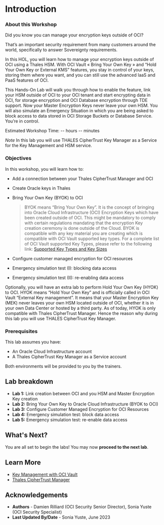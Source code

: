 # Introduction

### About this Workshop

Did you know you can manage your encryption keys outside of OCI? 

That’s an important security requirement from many customers around the world, specifically to answer Sovereignty requirements. 

In this HOL, you will learn how to manage your encryption keys outside of OCI using a Thales HSM. With OCI Vault « Bring Your Own Key » and “Hold Your Own Key or External KMS” features, you stay in control of your keys, storing them where you want, and you can still use the advanced IaaS and PaaS features of OCI. 

This Hands-On Lab will walk you through how to enable the feature, link your HSM outside of OCI to your OCI tenant and start encrypting data in OCI, for storage encryption and OCI Database encryption through TDE support. Now your Master Encryption Keys never leave your own HSM. You will also simulate an Emergency Situation in which you are being asked to block access to data stored in OCI Storage Buckets or Database Service. You’re in control. 

Estimated Workshop Time: -- hours -- minutes 

*Note* In this lab you will use THALES CipherTrust Key Manager as a Service for the Key Management and HSM service. 


### Objectives

In this workshop, you will learn how to:
* Add a connection between your Thales CipherTrust Manager and OCI
* Create Oracle keys in Thales 
* Bring Your Own Key (BYOK) to OCI
    > BYOK means “Bring Your Own Key”. It is the concept of bringing into Oracle Cloud Infrastructure (OCI) Encryption Keys which have been created outside of OCI. This might be mandatory to comply with certain regulations mandating that the encryption Key creation ceremony is done outside of the Cloud. 
    BYOK is compatible with any key material you are creating which is compatible with OCI Vault supported key types. 
    For a complete list of OCI Vault supported Key Types, please refer to the following link: [Supported Key Types and Key Sizes](https://docs.oracle.com/en-us/iaas/Content/KeyManagement/Tasks/importingkeys.htm)

* Configure customer managed encryption for OCI resources
* Emergency simulation test (I): blocking data access
* Emergency simulation test (II): re-enabling data access

Optionally, you will have an extra lab to perform Hold Your Own Key (HYOK) to OCI. HYOK means “Hold Your Own Key” and is officially called in OCI Vault “External Key management”. It means that your Master Encryption Key (MEK) never leaves your  own HSM located outside of OCI, whether it is in your own Data Center or hosted by a third party. 
As of today, HYOK is only compatible with Thales CipherTrust Manager. Hence the reason why during this lab you will use THALES CipherTrust Key Manager.


### Prerequisites

This lab assumes you have:
* An Oracle Cloud Infrastructure account
* A Thales CipherTrust Key Manager as a Service account

Both environments will be provided to you by the trainers.

## Lab breakdown

- **Lab 1:** Link creation between OCI and you HSM and Master Encryption Key creation
- **Lab 2:** Bring Your Own Key to Oracle Cloud Infrastructure (BYOK to OCI)
- **Lab 3:** Configure Customer Managed Encryption for OCI Resources
- **Lab 4:** Emergency simulation test: block data access
- **Lab 5:**  Emergency simulation test: re-enable data access


## What's Next?

  You are all set to begin the labs! You may now **proceed to the next lab**.


## Learn More

* [Key Management with OCI Vault](https://www.oracle.com/security/cloud-security/key-management/)
* [Thales CipherTrust Manager](https://cpl.thalesgroup.com/en-gb/encryption/ciphertrust-manager)

## Acknowledgements
* **Authors** - Damien Rilliard (OCI Security Senior Director), Sonia Yuste (OCI Security Specialist) 
* **Last Updated By/Date** - Sonia Yuste, June 2023
